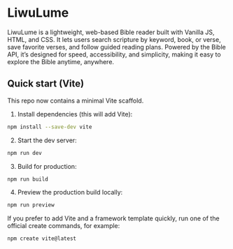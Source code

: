 # LiwuLume

LiwuLume is a lightweight, web-based Bible reader built with Vanilla JS, HTML, and CSS. It lets users search scripture by keyword, book, or verse, save favorite verses, and follow guided reading plans. Powered by the Bible API, it’s designed for speed, accessibility, and simplicity, making it easy to explore the Bible anytime, anywhere.

## Quick start (Vite)

This repo now contains a minimal Vite scaffold.

1. Install dependencies (this will add Vite):

```bash
npm install --save-dev vite
```

2. Start the dev server:

```bash
npm run dev
```

3. Build for production:

```bash
npm run build
```

4. Preview the production build locally:

```bash
npm run preview
```

If you prefer to add Vite and a framework template quickly, run one of the official create commands, for example:

```bash
npm create vite@latest
```
